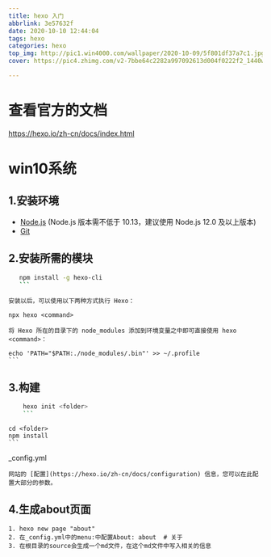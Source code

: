 ```yaml
---
title: hexo 入门
abbrlink: 3e57632f
date: 2020-10-10 12:44:04
tags: hexo
categories: hexo
top_img: http://pic1.win4000.com/wallpaper/2020-10-09/5f801df37a7c1.jpg
cover: https://pic4.zhimg.com/v2-7bbe64c2282a997092613d004f0222f2_1440w.jpg?source=172ae18b

---
```

# 查看官方的文档

https://hexo.io/zh-cn/docs/index.html

# win10系统

## 1.安装环境

- [Node.js](http://nodejs.org/) (Node.js 版本需不低于 10.13，建议使用 Node.js 12.0 及以上版本)
- [Git](http://git-scm.com/)

## 2.安装所需的模块

 ```bash
    npm install -g hexo-cli
    ```
```
    安装以后，可以使用以下两种方式执行 Hexo：
    
    npx hexo <command>
    
    将 Hexo 所在的目录下的 node_modules 添加到环境变量之中即可直接使用 hexo <command>：
    
    echo 'PATH="$PATH:./node_modules/.bin"' >> ~/.profile
    ```

## 3.构建

```bash
    hexo init <folder>
    ```

```
    cd <folder>
    npm install
    ```

_config.yml

    网站的 [配置](https://hexo.io/zh-cn/docs/configuration) 信息，您可以在此配置大部分的参数。

## 4.生成about页面

```
1. hexo new page "about"
2. 在_config.yml中的menu:中配置About: about  # 关于
3. 在根目录的source会生成一个md文件，在这个md文件中写入相关的信息
```

